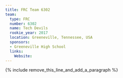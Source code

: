 ```yaml
---
title: FRC Team 6302
team:
  type: FRC
  number: 6302
  name: Tech Devils
  rookie_year: 2017
  location: Greeneville, Tennessee, USA
  sponsors:
  - Greeneville High School
  links:
    Website:
---
```


{% include remove_this_line_and_add_a_paragraph %}